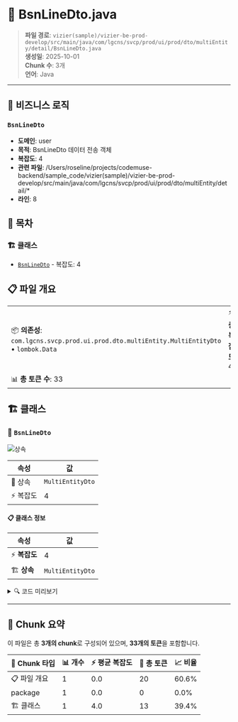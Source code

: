 # 📄 BsnLineDto.java

> **파일 경로**: `vizier(sample)/vizier-be-prod-develop/src/main/java/com/lgcns/svcp/prod/ui/prod/dto/multiEntity/detail/BsnLineDto.java`  
> **생성일**: 2025-10-01  
> **Chunk 수**: 3개  
> **언어**: Java
---



## 💼 비즈니스 로직

### `BsnLineDto`
- **도메인**: user
- **목적**: BsnLineDto 데이터 전송 객체
- **복잡도**: 4
- **관련 파일**: /Users/roseline/projects/codemuse-backend/sample_code/vizier(sample)/vizier-be-prod-develop/src/main/java/com/lgcns/svcp/prod/ui/prod/dto/multiEntity/detail/*
- **라인**: 8


## 📑 목차

### 🏗️ 클래스
- [`BsnLineDto`](#class-bsnlinedto) - 복잡도: 4

## 📋 파일 개요

| | |
|--|--|
| 📦 **의존성**: `com.lgcns.svcp.prod.ui.prod.dto.multiEntity.MultiEntityDto` • `lombok.Data` | ⚡ **총 복잡도**: 4 |
| 📊 **총 토큰 수**: 33 |  |



## 🏗️ 클래스

### <a id="class-bsnlinedto"></a>🎯 `BsnLineDto`

![상속](https://img.shields.io/badge/상속-1개-blue)

| 속성 | 값 |
|------|----|
| 🧬 상속 | `MultiEntityDto` |
| ⚡ 복잡도 | 4 |



#### 📋 클래스 정보

| 속성 | 값 |
|------|----|
| ⚡ **복잡도** | 4 || 📍 **라인 범위** | 8-8 |
| 🏗️ **상속** | `MultiEntityDto` || 🏷️ **태그** | `class, java` |

<details>
<summary>🔍 코드 미리보기</summary>

```java
public class BsnLineDto extends MultiEntityDto {
	private String bsnLineTypeCode;
	private String ovwCntn;
}...
```

**Chunk 정보**
- 🆔 **ID**: `bdbb35468dc3`
- 📍 **라인**: 8-8
- 📊 **토큰**: 13
- 🏷️ **태그**: `class, java`

</details>

---





## 🧩 Chunk 요약

이 파일은 총 **3개의 chunk**로 구성되어 있으며, **33개의 토큰**을 포함합니다.

| 🧩 Chunk 타입 | 📊 개수 | ⚡ 평균 복잡도 | 📝 총 토큰 | 📈 비율 |
|---------------|--------|-------------|----------|--------|
| 📋 파일 개요 | 1 | 0.0 | 20 | 60.6% |
| package | 1 | 0.0 | 0 | 0.0% |
| 🏗️ 클래스 | 1 | 4.0 | 13 | 39.4% |

